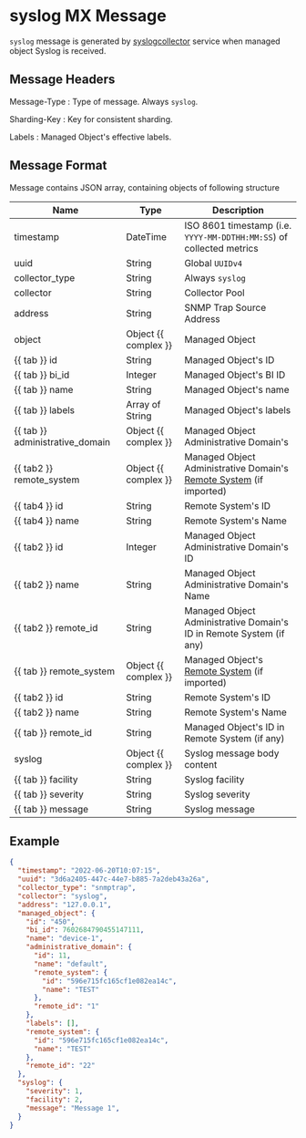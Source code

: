 # syslog MX Message

`syslog` message is generated by [syslogcollector](../../../admin/reference/services/syslogcollector.md)
service when managed object Syslog is received.

## Message Headers

Message-Type
: Type of message. Always `syslog`.

Sharding-Key
: Key for consistent sharding.

Labels
: Managed Object's effective labels.

## Message Format

Message contains JSON array, containing objects of following structure

| Name       | Type     | Description                                                          |
| ---------- | -------- | -------------------------------------------------------------------- |
| timestamp                 | DateTime | ISO 8601 timestamp (i.e. `YYYY-MM-DDTHH:MM:SS`) of collected metrics |
| uuid                      | String               | Global `UUIDv4`                             |
| collector_type            | String               | Always `syslog`                         |
| collector                 | String               | Collector Pool                            |
| address                   | String               | SNMP Trap Source Address                      |
| object                    | Object {{ complex }} | Managed Object                            |
| {{ tab }} id              | String               | Managed Object's ID                       |
| {{ tab }} bi_id           | Integer              | Managed Object's BI ID                    |
| {{ tab }} name            | String               | Managed Object's name                             |
| {{ tab }} labels          | Array of String               | Managed Object's labels              |
| {{ tab }} administrative_domain  | Object {{ complex }} | Managed Object Administrative Domain's             |
| {{ tab2 }} remote_system   | Object {{ complex }} | Managed Object Administrative Domain's [Remote System](../../../user/reference/concepts/remote-system/index.md) (if imported) |
| {{ tab4 }} id             | String               | Remote System's ID                        |
| {{ tab4 }} name           | String               | Remote System's Name                      |
| {{ tab2 }} id             | Integer               | Managed Object Administrative Domain's ID     |
| {{ tab2 }} name           | String               | Managed Object Administrative Domain's Name   |
| {{ tab2 }} remote_id       | String               | Managed Object Administrative Domain's ID in Remote System (if any)  |
| {{ tab }} remote_system   | Object {{ complex }} | Managed Object's [Remote System](../../../user/reference/concepts/remote-system/index.md) (if imported) |
| {{ tab2 }} id             | String               | Remote System's ID                        |
| {{ tab2 }} name           | String               | Remote System's Name                      |
| {{ tab }} remote_id       | String               | Managed Object's ID in Remote System (if any)  |
| syslog                 | Object {{ complex }}        | Syslog message body content              |
| {{ tab }} facility            | String               | Syslog facility                         |
| {{ tab }} severity            | String               | Syslog severity                            |
| {{ tab }} message            | String               | Syslog message                             |

## Example

```json
{
  "timestamp": "2022-06-20T10:07:15",
  "uuid": "3d6a2405-447c-44e7-b885-7a2deb43a26a",
  "collector_type": "snmptrap",
  "collector": "syslog",
  "address": "127.0.0.1",
  "managed_object": {
    "id": "450",
    "bi_id": 7602684790455147111,
    "name": "device-1",
    "administrative_domain": {
      "id": 11,
      "name": "default",
      "remote_system": {
        "id": "596e715fc165cf1e082ea14c",
        "name": "TEST"
      },
      "remote_id": "1"
    },
    "labels": [],
    "remote_system": {
      "id": "596e715fc165cf1e082ea14c",
      "name": "TEST"
    },
    "remote_id": "22"
  },
  "syslog": {
    "severity": 1,
    "facility": 2,
    "message": "Message 1",
  }
}